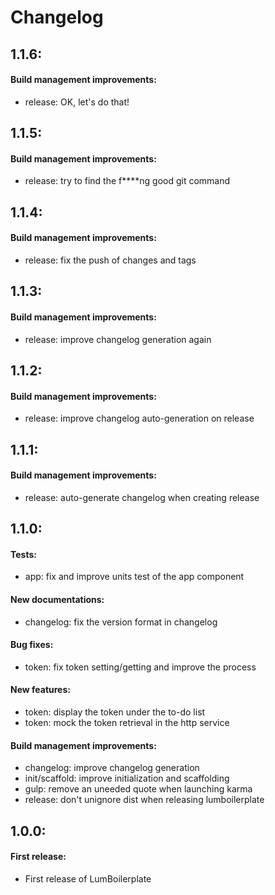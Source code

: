 # Changelog

## 1.1.6:

#### Build management improvements:
 - release: OK, let's do that!


## 1.1.5:

#### Build management improvements:
 - release: try to find the f****ng good git command


## 1.1.4:

#### Build management improvements:
 - release: fix the push of changes and tags


## 1.1.3:

#### Build management improvements:
 - release: improve changelog generation again


## 1.1.2:

#### Build management improvements:
 - release: improve changelog auto-generation on release


## 1.1.1:

#### Build management improvements:
 - release: auto-generate changelog when creating release


## 1.1.0:

#### Tests:
 - app: fix and improve units test of the app component

#### New documentations:
 - changelog: fix the version format in changelog

#### Bug fixes:
 - token: fix token setting/getting and improve the process

#### New features:
 - token: display the token under the to-do list
 - token: mock the token retrieval in the http service

#### Build management improvements:
 - changelog: improve changelog generation
 - init/scaffold: improve initialization and scaffolding
 - gulp: remove an uneeded quote when launching karma
 - release: don't unignore dist when releasing lumboilerplate


## 1.0.0:

#### First release:
 - First release of LumBoilerplate
